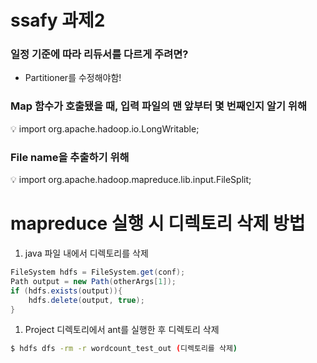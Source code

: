 # ssafy 과제2

### 일정 기준에 따라 리듀서를 다르게 주려면?

- Partitioner를 수정해야함!

### Map 함수가 호출됐을 때, 입력 파일의 맨 앞부터 몇 번째인지 알기 위해

<aside>
💡 import org.apache.hadoop.io.LongWritable;

</aside>

### File name을 추출하기 위해

<aside>
💡 import org.apache.hadoop.mapreduce.lib.input.FileSplit;

</aside>

# mapreduce 실행 시 디렉토리 삭제 방법

1. java 파일 내에서 디렉토리를 삭제

```java
FileSystem hdfs = FileSystem.get(conf);
Path output = new Path(otherArgs[1]);
if (hdfs.exists(output)){
	hdfs.delete(output, true);
}
```

1. Project 디렉토리에서 ant를 실행한 후 디렉토리 삭제

```bash
$ hdfs dfs -rm -r wordcount_test_out (디렉토리를 삭제)
```

